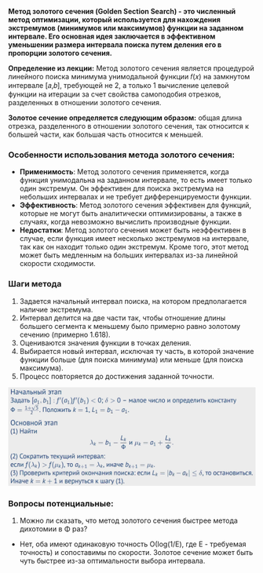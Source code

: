**Метод золотого сечения (Golden Section Search) - это численный метод оптимизации, который используется для нахождения экстремумов (минимумов или максимумов) функции на заданном интервале. Его основная идея заключается в эффективном уменьшении размера интервала поиска путем деления его в пропорции золотого сечения.**

**Определение из лекции:** Метод золотого сечения является процедурой линейного поиска минимума унимодальной функции 𝑓(𝑥) на замкнутом интервале [𝑎,𝑏], требующей не 2, а только 1 вычисление целевой функции на итерации за счет свойства самоподобия отрезков, разделенных в отношении золотого сечения.

**Золотое сечение определяется следующим образом:** общая длина отрезка, разделенного в отношении золотого сечения, так относится к большей части, как большая часть относится к меньшей.

### Особенности использования метода золотого сечения:

- **Применимость**: Метод золотого сечения применяется, когда функция унимодальна на заданном интервале, то есть имеет только один экстремум. Он эффективен для поиска экстремума на небольших интервалах и не требует дифференцируемости функции.
- **Эффективность**: Метод золотого сечения эффективен для функций, которые не могут быть аналитически оптимизированы, а также в случаях, когда невозможно вычислить производные функции.
- **Недостатки**: Метод золотого сечения может быть неэффективен в случае, если функция имеет несколько экстремумов на интервале, так как он находит только один экстремум. Кроме того, этот метод может быть медленным на больших интервалах из-за линейной скорости сходимости.

### Шаги метода

1. Задается начальный интервал поиска, на котором предполагается наличие экстремума.
2. Интервал делится на две части так, чтобы отношение длины большего сегмента к меньшему было примерно равно золотому сечению (примерно 1.618).
3. Оцениваются значения функции в точках деления.
4. Выбирается новый интервал, исключая ту часть, в которой значение функции больше (для поиска минимума) или меньше (для поиска максимума).
5. Процесс повторяется до достижения заданной точности.

![img_1.png](img_1.png)


### Вопросы потенциальные:

1. Можно ли сказать, что метод золотого сечения быстрее метода дихотомии в Φ раз?
- Нет, оба имеют одинаковую точность О(log(1/E), где Е - требуемая точность) и сопоставимы по скорости. Золотое сечение может быть чуть быстрее из-за оптимальности выбора интервала.